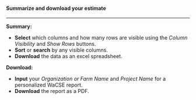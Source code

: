 
#### Summarize and download your estimate

------------------------------------------------------------------------

**Summary:**

-   **Select** which columns and how many rows are visible using the
    *Column Visibility* and *Show Rows* buttons.
-   **Sort** or **search** by any visible columns.
-   **Download** the data as an excel spreadsheet.

**Download:**

-   **Input** your *Organization or Farm Name* and *Project Name* for a
    personalized WaCSE report.
-   **Download** the report as a PDF.
